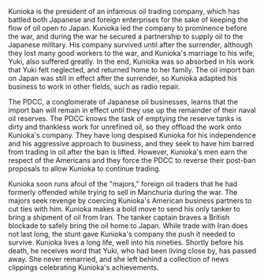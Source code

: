 Kunioka is the president of an infamous oil trading company, which has battled both Japanese and foreign enterprises for the sake of keeping the flow of oil open to Japan. Kunioka led the company to prominence before the war, and during the war he secured a partnership to supply oil to the Japanese military. His company survived until after the surrender, although they lost many good workers to the war, and Kunioka's marriage to his wife, Yuki, also suffered greatly. In the end, Kunioka was so absorbed in his work that Yuki felt neglected, and returned home to her family. The oil import ban on Japan was still in effect after the surrender, so Kunioka adapted his business to work in other fields, such as radio repair.

The PDCC, a conglomerate of Japanese oil businesses, learns that the import ban will remain in effect until they use up the remainder of their naval oil reserves. The PDCC knows the task of emptying the reserve tanks is dirty and thankless work for unrefined oil, so they offload the work onto Kunioka's company. They have long despised Kunioka for his independence and his aggressive approach to business, and they seek to have him barred from trading in oil after the ban is lifted. However, Kunioka's men earn the respect of the Americans and they force the PDCC to reverse their post-ban proposals to allow Kunioka to continue trading.

Kunioka soon runs afoul of the "majors," foreign oil traders that he had formerly offended while trying to sell in Manchuria during the war. The majors seek revenge by coercing Kunioka's American business partners to cut ties with him. Kunioka makes a bold move to send his only tanker to bring a shipment of oil from Iran. The tanker captain braves a British blockade to safely bring the oil home to Japan. While trade with Iran does not last long, the stunt gave Kunioka's company the push it needed to survive. Kunioka lives a long life, well into his nineties. Shortly before his death, he receives word that Yuki, who had been living close by, has passed away. She never remarried, and she left behind a collection of news clippings celebrating Kunioka's achievements.